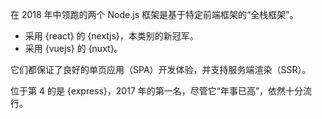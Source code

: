 在 2018 年中领跑的两个 Node.js 框架是基于特定前端框架的“全栈框架”。

* 采用 {react} 的 {nextjs}，本类别的新冠军。
* 采用 {vuejs} 的 {nuxt}。


它们都保证了良好的单页应用（SPA）开发体验，并支持服务端渲染（SSR）。

位于第 4 的是 {express}，2017 年的第一名，尽管它“年事已高”，依然十分流行。
